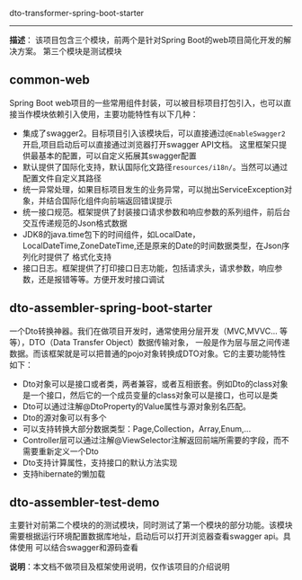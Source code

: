 dto-transformer-spring-boot-starter
_____
 **描述**： 该项目包含三个模块，前两个是针对Spring Boot的web项目简化开发的解决方案。
 第三个模块是测试模块
 
 ## common-web
 Spring Boot web项目的一些常用组件封装，可以被目标项目打包引入，也可以直接当作模块依赖引入使用，主要功能特性有以下几种：
  - 集成了swagger2。目标项目引入该模块后，可以直接通过`@EnableSwagger2`开启,项目启动后可以直接通过浏览器打开swagger API文档。
    这里框架只提供最基本的配置，可以自定义拓展其swagger配置
  - 默认提供了国际化支持，默认国际化文路径`resources/i18n/`。当然可以通过配置文件自定义其路径
  - 统一异常处理，如果目标项目发生的业务异常，可以抛出ServiceException对象，并结合国际化组件向前端返回错误提示
  - 统一接口规范。框架提供了封装接口请求参数和响应参数的系列组件，前后台交互传递规范的Json格式数据
  - JDK8的java.time包下的时间组件，如LocalDate，LocalDateTime,ZoneDateTime,还是原来的Date的时间数据类型，在Json序列化时提供了
   格式化支持
  - 接口日志。框架提供了打印接口日志功能，包括请求头，请求参数，响应参数，还是报错等等。方便开发时接口调试
  
  ## dto-assembler-spring-boot-starter
  
  一个Dto转换神器。我们在做项目开发时，通常使用分层开发（MVC,MVVC... 等等），DTO（Data Transfer Object）数据传输对象，
  一般是作为层与层之间传递数据。而该框架就是可以把普通的pojo对象转换成DTO对象。它的主要功能特性如下：
  - Dto对象可以是接口或者类，两者兼容，或者互相嵌套。例如Dto的class对象是一个接口，然后它的一个成员变量的class对象可以是接口，也可以是类
  - Dto可以通过注解@DtoProperty的Value属性与源对象别名匹配。
  - Dto的源对象可以有多个
  - 可以支持转换大部分数据类型：Page,Collection，Array,Enum,...
  - Controller层可以通过注解@ViewSelector注解返回前端所需要的字段，而不需要重新定义一个Dto
  - Dto支持计算属性，支持接口的默认方法实现
  - 支持hibernate的懒加载

 ## dto-assembler-test-demo
  
 主要针对前第二个模块的的测试模块，同时测试了第一个模块的部分功能。该模块需要根据运行环境配置数据库地址，启动后可以打开浏览器查看swagger api。具体使用
 可以结合swagger和源码查看
 
 
 **说明**：本文档不做项目及框架使用说明，仅作该项目的介绍说明